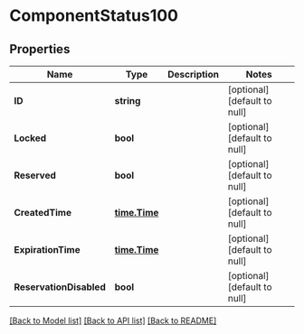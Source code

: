 # ComponentStatus100

## Properties
Name | Type | Description | Notes
------------ | ------------- | ------------- | -------------
**ID** | **string** |  | [optional] [default to null]
**Locked** | **bool** |  | [optional] [default to null]
**Reserved** | **bool** |  | [optional] [default to null]
**CreatedTime** | [**time.Time**](time.Time.md) |  | [optional] [default to null]
**ExpirationTime** | [**time.Time**](time.Time.md) |  | [optional] [default to null]
**ReservationDisabled** | **bool** |  | [optional] [default to null]

[[Back to Model list]](../README.md#documentation-for-models) [[Back to API list]](../README.md#documentation-for-api-endpoints) [[Back to README]](../README.md)

